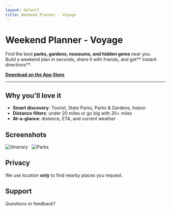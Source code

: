 ```yaml
---
layout: default
title: Weekend Planner - Voyage
---
```


# Weekend Planner - Voyage
Find the best **parks, gardens, museums, and hidden gems** near you.  
Build a weekend plan in seconds, share it with friends, and get** instant directions**.

[**Download on the App Store**](https://apps.apple.com/app/idYOUR_APP_ID)

---

## Why you'll love it
- **Smart discovery**: Tourist, State Parks, Parks & Gardens, Indoor
- **Distance filters**: under 20 miles or go big with 20+ miles
- **At-a-glance**: distance, ETA, and current weather

## Screenshots
<div style="display:flex;gap:12px;flex-wrap:wrap;">
  <img src="/assets/img1.png" alt="Itinerary" >
  <img src="/assets/img2.png" alt="Parks" >
</div>

## Privacy
We use location **only** to find nearby places you request.  

## Support
Questions or feedback? 

